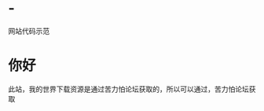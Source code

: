 # -
网站代码示范
<!DOCTYPE html>
<html>
<head>
<meta charset="utf-8" name="viewport" content="width=device-width, initial-scale=1, maximum-scale=1, user-scalable=no">
<title>WebCat</title>
<script src="js/wc-3.0.6.min.js"></script>
</head>
<body> 
<h1>你好</h1>
<p> 此站，我的世界下载资源是通过苦力怕论坛获取的，所以可以通过，苦力怕论坛获取</p> 
<script>
<p>站长QQ2907618125

wc.alertDialog({
  title: '提示',
  content: '欢迎来到此站！',
  ok: '确定',
  okFun: function (){
      wc.alert('点击了确定'); 
    }
  });
  </script>
  </body>
      </html>
